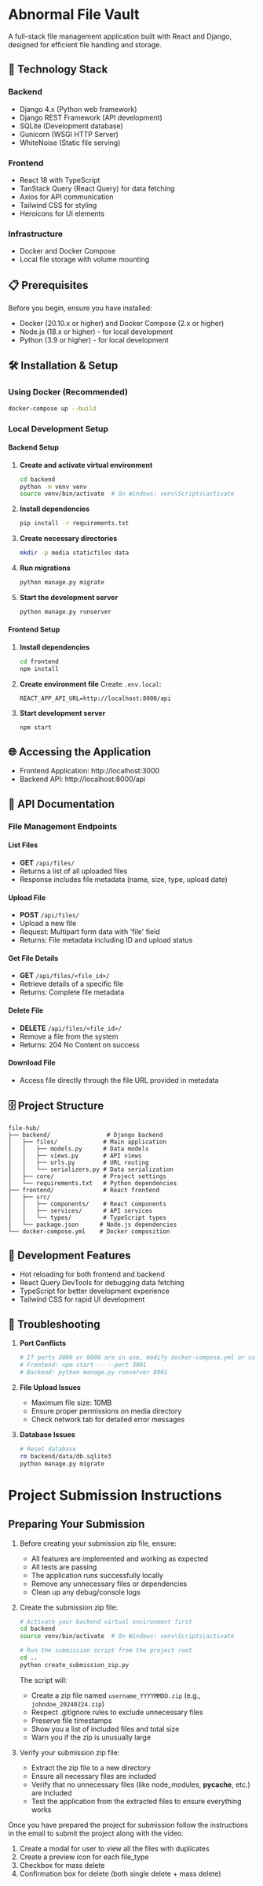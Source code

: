 # Abnormal File Vault

A full-stack file management application built with React and Django, designed for efficient file handling and storage.

## 🚀 Technology Stack

### Backend

- Django 4.x (Python web framework)
- Django REST Framework (API development)
- SQLite (Development database)
- Gunicorn (WSGI HTTP Server)
- WhiteNoise (Static file serving)

### Frontend

- React 18 with TypeScript
- TanStack Query (React Query) for data fetching
- Axios for API communication
- Tailwind CSS for styling
- Heroicons for UI elements

### Infrastructure

- Docker and Docker Compose
- Local file storage with volume mounting

## 📋 Prerequisites

Before you begin, ensure you have installed:

- Docker (20.10.x or higher) and Docker Compose (2.x or higher)
- Node.js (18.x or higher) - for local development
- Python (3.9 or higher) - for local development

## 🛠️ Installation & Setup

### Using Docker (Recommended)

```bash
docker-compose up --build
```

### Local Development Setup

#### Backend Setup

1. **Create and activate virtual environment**

   ```bash
   cd backend
   python -m venv venv
   source venv/bin/activate  # On Windows: venv\Scripts\activate
   ```

2. **Install dependencies**

   ```bash
   pip install -r requirements.txt
   ```

3. **Create necessary directories**

   ```bash
   mkdir -p media staticfiles data
   ```

4. **Run migrations**

   ```bash
   python manage.py migrate
   ```

5. **Start the development server**
   ```bash
   python manage.py runserver
   ```

#### Frontend Setup

1. **Install dependencies**

   ```bash
   cd frontend
   npm install
   ```

2. **Create environment file**
   Create `.env.local`:

   ```
   REACT_APP_API_URL=http://localhost:8000/api
   ```

3. **Start development server**
   ```bash
   npm start
   ```

## 🌐 Accessing the Application

- Frontend Application: http://localhost:3000
- Backend API: http://localhost:8000/api

## 📝 API Documentation

### File Management Endpoints

#### List Files

- **GET** `/api/files/`
- Returns a list of all uploaded files
- Response includes file metadata (name, size, type, upload date)

#### Upload File

- **POST** `/api/files/`
- Upload a new file
- Request: Multipart form data with 'file' field
- Returns: File metadata including ID and upload status

#### Get File Details

- **GET** `/api/files/<file_id>/`
- Retrieve details of a specific file
- Returns: Complete file metadata

#### Delete File

- **DELETE** `/api/files/<file_id>/`
- Remove a file from the system
- Returns: 204 No Content on success

#### Download File

- Access file directly through the file URL provided in metadata

## 🗄️ Project Structure

```
file-hub/
├── backend/                # Django backend
│   ├── files/             # Main application
│   │   ├── models.py      # Data models
│   │   ├── views.py       # API views
│   │   ├── urls.py        # URL routing
│   │   └── serializers.py # Data serialization
│   ├── core/              # Project settings
│   └── requirements.txt   # Python dependencies
├── frontend/              # React frontend
│   ├── src/
│   │   ├── components/    # React components
│   │   ├── services/      # API services
│   │   └── types/         # TypeScript types
│   └── package.json      # Node.js dependencies
└── docker-compose.yml    # Docker composition
```

## 🔧 Development Features

- Hot reloading for both frontend and backend
- React Query DevTools for debugging data fetching
- TypeScript for better development experience
- Tailwind CSS for rapid UI development

## 🐛 Troubleshooting

1. **Port Conflicts**

   ```bash
   # If ports 3000 or 8000 are in use, modify docker-compose.yml or use:
   # Frontend: npm start -- --port 3001
   # Backend: python manage.py runserver 8001
   ```

2. **File Upload Issues**

   - Maximum file size: 10MB
   - Ensure proper permissions on media directory
   - Check network tab for detailed error messages

3. **Database Issues**
   ```bash
   # Reset database
   rm backend/data/db.sqlite3
   python manage.py migrate
   ```

# Project Submission Instructions

## Preparing Your Submission

1. Before creating your submission zip file, ensure:

   - All features are implemented and working as expected
   - All tests are passing
   - The application runs successfully locally
   - Remove any unnecessary files or dependencies
   - Clean up any debug/console logs

2. Create the submission zip file:

   ```bash
   # Activate your backend virtual environment first
   cd backend
   source venv/bin/activate  # On Windows: venv\Scripts\activate

   # Run the submission script from the project root
   cd ..
   python create_submission_zip.py
   ```

   The script will:

   - Create a zip file named `username_YYYYMMDD.zip` (e.g., `johndoe_20240224.zip`)
   - Respect .gitignore rules to exclude unnecessary files
   - Preserve file timestamps
   - Show you a list of included files and total size
   - Warn you if the zip is unusually large

3. Verify your submission zip file:
   - Extract the zip file to a new directory
   - Ensure all necessary files are included
   - Verify that no unnecessary files (like node_modules, **pycache**, etc.) are included
   - Test the application from the extracted files to ensure everything works

Once you have prepared the project for submission follow the instructions in the email to submit the project along with the video.

1. Create a modal for user to view all the files with duplicates
2. Create a preview icon for each file_type
3. Checkbox for mass delete
4. Confirmation box for delete (both single delete + mass delete)
